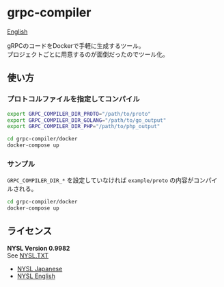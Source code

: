 # grpc-compiler

[English](./README.md)

gRPCのコードをDockerで手軽に生成するツール。  
プロジェクトごとに用意するのが面倒だったのでツール化。

## 使い方

### プロトコルファイルを指定してコンパイル

```bash
export GRPC_COMPILER_DIR_PROTO="/path/to/proto"
export GRPC_COMPILER_DIR_GOLANG="/path/to/go_output"
export GRPC_COMPILER_DIR_PHP="/path/to/php_output"

cd grpc-compiler/docker
docker-compose up
```

### サンプル

`GRPC_COMPILER_DIR_*` を設定していなければ `example/proto` の内容がコンパイルされる。

```bash
cd grpc-compiler/docker
docker-compose up
```

## ライセンス

__NYSL Version 0.9982__  
See [NYSL.TXT](./NYSL.TXT)

* [NYSL Japanese](http://www.kmonos.net/nysl/)
* [NYSL English](http://www.kmonos.net/nysl/index.en.html)
